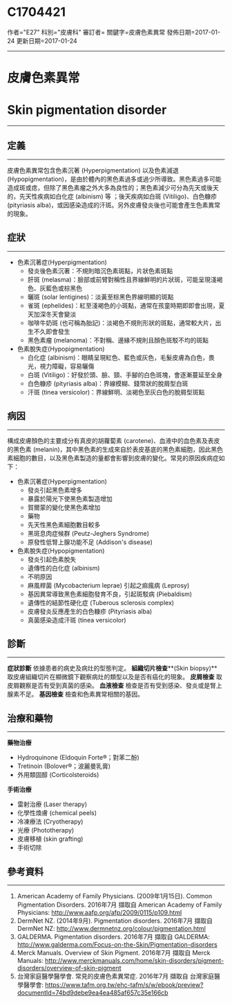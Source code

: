# C1704421
作者="E27"
科別="皮膚科"
審訂者=
關鍵字=皮膚色素異常
發佈日期=2017-01-24
更新日期=2017-01-24

----------
# 皮膚色素異常
# Skin pigmentation disorder
----------
## 定義
----------

皮膚色素異常包含色素沉著 (Hyperpigmentation) 以及色素減退 (Hypopigmentation)，是由於體內的黑色素過多或過少所導致。黑色素過多可能造成斑或痣，但除了黑色素瘤之外大多為良性的；黑色素減少可分為先天或後天的，先天性疾病如白化症 (albinism) 等 ；後天疾病如白斑  (Vitiligo)、白色糠疹 (pityriasis alba)，或因感染造成的汗斑。另外皮膚發炎後也可能會產生色素異常的現象。

## 症狀
----------
- 色素沉著症(Hyperpigmentation)
  - 發炎後色素沉著：不規則暗沉色素斑點，片狀色素斑點
  - 肝斑 (melasma)：臉部或前臂對稱性且界線鮮明的片狀斑，可能呈現淺褐色、灰藍色或棕黑色
  - 曬斑 (solar lentigines)：淡黃至棕黑色界線明顯的斑點
  - 雀斑 (ephelides)：紅至淺褐色的小斑點，通常在孩童時期即即會出現，夏天加深冬天會變淡
  - 咖啡牛奶斑 (也可稱為胎記)：淡褐色不規則形狀的斑點，通常較大片，出生不久即會發生
  - 黑色素瘤 (melanoma)：不對稱、邊緣不規則且顏色斑駁不均的斑點
- 色素脫失症(Hypopigmentation)
  - 白化症 (albinism)：眼睛呈現紅色、藍色或灰色，毛髮皮膚為白色，畏光，視力障礙，容易曬傷
  - 白斑 (Vitiligo)：好發於頭、臉、頸、手腳的白色斑塊，會逐漸蔓延至全身
  - 白色糠疹 (pityriasis alba)：界線模糊、錢幣狀的脫屑型白斑
  - 汗斑 (tinea versicolor)：界線鮮明、淡褐色至灰白色的脫屑型斑點
## 病因
----------

構成皮膚顏色的主要成分有真皮的胡蘿蔔素 (carotene)、血液中的血色素及表皮的黑色素 (melanin)，其中黑色素的生成來自於表皮基底的黑色素細胞，因此黑色素細胞的數目，以及黑色素製造的量都會影響到皮膚的變化。常見的原因疾病症如下：

- 色素沉著症(Hyperpigmentation)
  - 發炎引起黑色素增多
  - 暴露於陽光下使黑色素製造增加
  - 賀爾蒙的變化使黑色素增加
  - 藥物
  - 先天性黑色素細胞數目較多
  - 黑斑息肉症候群 (Peutz-Jeghers Syndrome)
  - 原發性低腎上腺功能不足 (Addison's disease)
- 色素脫失症(Hypopigmentation)
  - 發炎引起色素脫失
  - 遺傳性的白化症 (albinism)
  - 不明原因
  - 麻風桿菌 (Mycobacterium leprae) 引起之痲瘋病 (Leprosy)
  - 基因異常導致黑色素細胞發育不良，引起斑駁病 (Piebaldism) 
  - 遺傳性的結節性硬化症 (Tuberous sclerosis complex)
  - 皮膚發炎反應產生的白色糠疹 (Pityriasis alba)
  - 真菌感染造成汗斑 (tinea versicolor)
## 診斷
----------

**症狀診斷**
依據患者的病史及病灶的型態判定。
**組織切片檢查****(Skin biopsy)**
取皮膚組織切片在顯微鏡下觀察病灶的類型以及是否有癌化的現象。
**皮屑檢查**
取皮屑觀察是否有受到真菌的感染。
**血液檢查**
檢查是否有受到感染、發炎或是腎上腺素不足。
**基因檢查**
檢查和色素異常相關的基因。

## 治療和藥物
----------

**藥物治療**

- Hydroquinone (Eldoquin Forte®；對苯二酚)
- Tretinoin (Bolover®；波麗曼乳膏)
- 外用類固醇 (Corticolsteroids)

**手術治療**

- 雷射治療 (Laser therapy)
- 化學性煥膚 (chemical peels)
- 冷凍療法 (Cryotherapy)
- 光療 (Phototherapy)
- 皮膚移植 (skin grafting)
- 手術切除
## 參考資料
----------
1. American Academy of Family Physicians. (2009年1月15日). Common Pigmentation Disorders. 2016年7月 擷取自 American Academy of Family Physicians: http://www.aafp.org/afp/2009/0115/p109.html
2. DermNet NZ. (2014年9月). Pigmentation disorders. 2016年7月 擷取自 DermNet NZ: http://www.dermnetnz.org/colour/pigmentation.html
3. GALDERMA. Pigmentation disorders. 2016年7月 擷取自 GALDERMA: http://www.galderma.com/Focus-on-the-Skin/Pigmentation-disorders
4. Merck Manuals. Overview of Skin Pigment. 2016年7月 擷取自 Merck Manuals: http://www.merckmanuals.com/home/skin-disorders/pigment-disorders/overview-of-skin-pigment
5. 台灣家庭醫學醫學會. 常見的皮膚色素異常症. 2016年7月 擷取自 台灣家庭醫學醫學會: https://www.tafm.org.tw/ehc-tafm/s/w/ebook/preview?documentId=74bd9debe9ea4ea485af657c35e166cb




